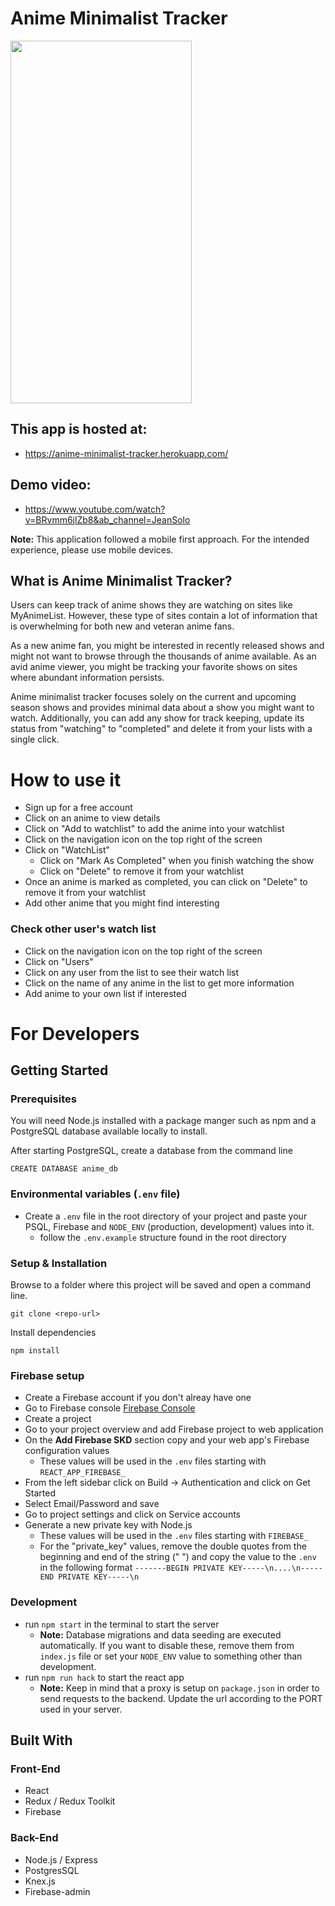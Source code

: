 # Anime Minimalist Tracker

<img src="https://github.com/JeanSolo10/anime-minimalist-tracker/blob/master/app_gif/animetracker.gif" width="290" height="580"/>

## This app is hosted at:

- https://anime-minimalist-tracker.herokuapp.com/

## Demo video:

- https://www.youtube.com/watch?v=BRvmm6jlZb8&ab_channel=JeanSolo

**Note:** This application followed a mobile first approach. For the intended experience, please use mobile devices.

## What is Anime Minimalist Tracker?

Users can keep track of anime shows they are watching on sites like MyAnimeList. However, these type of sites contain a lot of information that is overwhelming for both new and veteran anime fans.

As a new anime fan, you might be interested in recently released shows and might not want to browse through the thousands of anime available.
As an avid anime viewer, you might be tracking your favorite shows on sites where abundant information persists.

Anime minimalist tracker focuses solely on the current and upcoming season shows and provides minimal data about a show you might want to watch. Additionally, you can add any show for track keeping, update its status from "watching" to "completed" and delete it from your lists with a single click.

# How to use it

- Sign up for a free account
- Click on an anime to view details
- Click on "Add to watchlist" to add the anime into your watchlist
- Click on the navigation icon on the top right of the screen
- Click on "WatchList"
  - Click on "Mark As Completed" when you finish watching the show
  - Click on "Delete" to remove it from your watchlist
- Once an anime is marked as completed, you can click on "Delete" to remove it from your watchlist
- Add other anime that you might find interesting

### Check other user's watch list

- Click on the navigation icon on the top right of the screen
- Click on "Users"
- Click on any user from the list to see their watch list
- Click on the name of any anime in the list to get more information
- Add anime to your own list if interested

# For Developers

## Getting Started

### Prerequisites

You will need Node.js installed with a package manger such as npm and a PostgreSQL database available locally to install.

After starting PostgreSQL, create a database from the command line

```
CREATE DATABASE anime_db
```

### Environmental variables (`.env` file)

- Create a `.env` file in the root directory of your project and paste your PSQL, Firebase and `NODE_ENV` (production, development) values into it.
  - follow the `.env.example` structure found in the root directory

### Setup & Installation

Browse to a folder where this project will be saved and open a command line.

```
git clone <repo-url>
```

Install dependencies

```
npm install
```

### Firebase setup

- Create a Firebase account if you don't alreay have one
- Go to Firebase console [Firebase Console](https://console.firebase.google.com/)
- Create a project
- Go to your project overview and add Firebase project to web application
- On the **Add Firebase SKD** section copy and your web app's Firebase configuration values
  - These values will be used in the `.env` files starting with `REACT_APP_FIREBASE_`
- From the left sidebar click on Build -> Authentication and click on Get Started
- Select Email/Password and save
- Go to project settings and click on Service accounts
- Generate a new private key with Node.js
  - These values will be used in the `.env` files starting with `FIREBASE_`
  - For the "private_key" values, remove the double quotes from the beginning and end of the string (" ") and copy the value to the `.env` in the following format `-------BEGIN PRIVATE KEY-----\n....\n-----END PRIVATE KEY-----\n`

### Development

- run `npm start` in the terminal to start the server
  - **Note:** Database migrations and data seeding are executed automatically. If you want to disable these, remove them from `index.js` file or set your `NODE_ENV` value to something other than development.
- run `npm run hack` to start the react app
  - **Note:** Keep in mind that a proxy is setup on `package.json` in order to send requests to the backend. Update the url according to the PORT used in your server.

## Built With

### Front-End

- React
- Redux / Redux Toolkit
- Firebase

### Back-End

- Node.js / Express
- PostgresSQL
- Knex.js
- Firebase-admin
